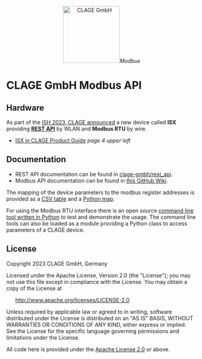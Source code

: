 <p align="center"><img src="https://www.clage.com/assets/gfx/logo.svg" alt="CLAGE GmbH" width="150"><i>Modbus</i></p>

# CLAGE GmbH Modbus API

## Hardware

As part of the [ISH 2023, CLAGE announced](https://www.haustechnikdialog.de/News/27889/Neue-E-Durchlauferhitzer-auf-der-ISH-2023) a new device called **ISX** providing [**REST API**](https://github.com/clage-gmbh/rest_api) by WLAN and **Modbus RTU** by wire.

* [ISX in CLAGE Product Guide](https://www.clage.com/de/Mediacenter/b432f34c5a997c8e7c806a895ecc5e25/CLAGE-Produkt-Guide-de.pdf) *page 4 upper left*

## Documentation

* REST API documentation can be found in [clage-gmbh/rest_api](https://github.com/clage-gmbh/rest_api).
* Modbus API documentation can be found in [this GitHub Wiki](../../wiki).

The mapping of the device parameters to the modbus register addresses is provided as a [CSV table](clage_modbus/clage_modbus_mapping.csv) and a [Python map](clage_modbus/clage_modbus_mapping.py).

For using the Modbus RTU interface there is an open source [command line tool written in Python](clage_modbus/clage_modbus.py) to test and demonstrate the usage.
The command line tools can also be loaded as a module providing a Python class to access parameters of a CLAGE device.

## License

Copyright 2023 CLAGE GmbH, Germany

Licensed under the Apache License, Version 2.0 (the "License");
you may not use this file except in compliance with the License.
You may obtain a copy of the License at

&nbsp;&nbsp;&nbsp;&nbsp;&nbsp;&nbsp;<http://www.apache.org/licenses/LICENSE-2.0>

Unless required by applicable law or agreed to in writing, software
distributed under the License is distributed on an "AS IS" BASIS,
WITHOUT WARRANTIES OR CONDITIONS OF ANY KIND, either express or implied.
See the License for the specific language governing permissions and
limitations under the License.

All code here is provided under the [Apache License 2.0](https://fossa.com/blog/open-source-licenses-101-apache-license-2-0/) or above.
